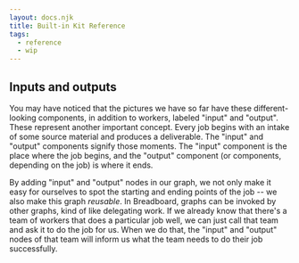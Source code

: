 ```yaml
---
layout: docs.njk
title: Built-in Kit Reference
tags:
  - reference
  - wip
---
```


## Inputs and outputs

You may have noticed that the pictures we have so far have these different-looking components, in addition to workers, labeled "input" and "output". These represent another important concept. Every job begins with an intake of some source material and produces a deliverable. The "input" and "output" components signify those moments. The "input" component is the place where the job begins, and the "output" component (or components, depending on the job) is where it ends.

By adding "input" and "output" nodes in our graph, we not only make it easy for ourselves to spot the starting and ending points of the job -- we also make this graph _reusable_. In Breadboard, graphs can be invoked by other graphs, kind of like delegating work. If we already know that there's a team of workers that does a particular job well, we can just call that team and ask it to do the job for us. When we do that, the "input" and "output" nodes of that team will inform us what the team needs to do their job successfully.
